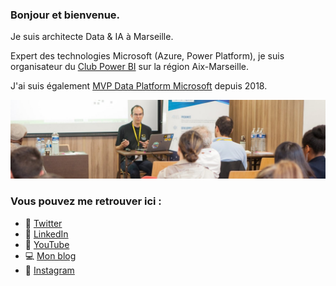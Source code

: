 ### Bonjour et bienvenue.

Je suis architecte Data & IA à Marseille. 

Expert des technologies Microsoft (Azure, Power Platform), je suis organisateur du [Club Power BI](http://clubpowerbi.com/) sur la région Aix-Marseille.

J'ai suis également [MVP Data Platform Microsoft](https://mvp.microsoft.com/fr-fr/PublicProfile/5003200?fullName=Joel%20CREST) depuis 2018. 

<!--
**JOELCREST/JOELCREST** is a ✨ _special_ ✨ repository because its `README.md` (this file) appears on your GitHub profile.

Here are some ideas to get you started:

- 🔭 I’m currently working on ...
- 🌱 I’m currently learning ...
- 👯 I’m looking to collaborate on ...
- 🤔 I’m looking for help with ...
- 💬 Ask me about ...
- 📫 How to reach me: ...
- 😄 Pronouns: ...
- ⚡ Fun fact: ...
-->

<img src="https://github.com/JOELCREST/JOELCREST/blob/main/BanniereGitHub.jpg?raw=true">

### Vous pouvez me retrouver ici :

- 🐤 [Twitter](http://twitter.com/joelcrest)
- 👔 [LinkedIn](http://linkedin.com/in/joelcrest)
- 📢 [YouTube](http://youtube.com/c/joelcrest)
- 💻 [Mon blog](http://joelcrest.com)
- 📸 [Instagram](http://instagram.com/joelcrest)
